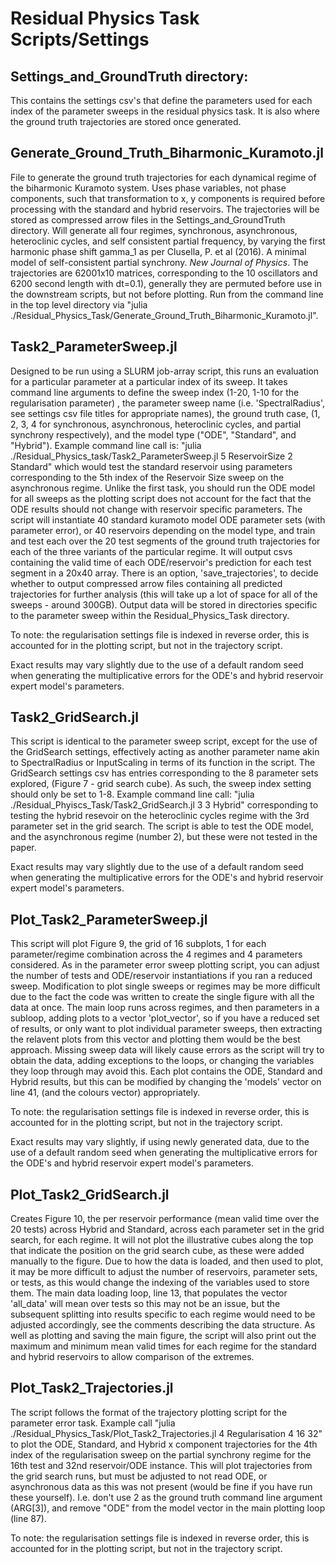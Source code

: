 # Residual Physics Task Scripts/Settings

## Settings_and_GroundTruth directory:

This contains the settings csv's that define the parameters used for each index of the parameter sweeps in the residual physics task. It is also where the ground truth trajectories are stored once generated.

## Generate_Ground_Truth_Biharmonic_Kuramoto.jl

File to generate the ground truth trajectories for each dynamical regime of the biharmonic Kuramoto system. Uses phase variables, not phase components, such that transformation to x, y components is required before processing with the standard and hybrid reservoirs. The trajectories will be stored as compressed arrow files in the Settings_and_GroundTruth directory. Will generate all four regimes, synchronous, asynchronous, heteroclinic cycles, and self consistent partial frequency, by varying the first harmonic phase shift gamma_1 as per Clusella, P. et al (2016). A minimal model of self-consistent partial synchrony. _New Journal of Physics_. The trajectories are 62001x10 matrices, corresponding to the 10 oscillators and 6200 second length with dt=0.1), generally they are permuted before use in the downstream scripts, but not before plotting. Run from the command line in the top level directory via "julia ./Residual_Physics_Task/Generate_Ground_Truth_Biharmonic_Kuramoto.jl".

## Task2_ParameterSweep.jl

Designed to be run using a SLURM job-array script, this runs an evaluation for a particular parameter at a particular index of its sweep. It takes command line arguments to define the sweep index (1-20, 1-10 for the regularisation parameter) , the parameter sweep name (i.e. 'SpectralRadius', see settings csv file titles for appropriate names), the ground truth case, (1, 2, 3, 4 for synchronous, asynchronous, heteroclinic cycles, and partial synchrony respectively), and the model type ("ODE", "Standard", and "Hybrid"). Example command line call is: "julia ./Residual_Physics_task/Task2_ParameterSweep.jl 5 ReservoirSize 2 Standard" which would test the standard reservoir using parameters corresponding to the 5th index of the Reservoir Size sweep on the asynchronous regime. Unlike the first task, you should run the ODE model for all sweeps as the plotting script does not account for the fact that the ODE results should not change with reservoir specific parameters. The script will instantiate 40 standard kuramoto model ODE parameter sets (with parameter error), or 40 reservoirs depending on the model type, and train and test each over the 20 test segments of the ground truth trajectories for each of the three variants of the particular regime. It will output csvs containing the valid time of each ODE/reservoir's prediction for each test segment in a 20x40 array. There is an option, 'save_trajectories', to decide whether to output compressed arrow files containing all predicted trajectories for further analysis (this will take up a lot of space for all of the sweeps - around 300GB). Output data will be stored in directories specific to the parameter sweep within the Residual_Physics_Task directory.

To note: the regularisation settings file is indexed in reverse order, this is accounted for in the plotting script, but not in the trajectory script. 

Exact results may vary slightly due to the use of a default random seed when generating the multiplicative errors for the ODE's and hybrid reservoir expert model's parameters.

## Task2_GridSearch.jl

This script is identical to the parameter sweep script, except for the use of the GridSearch settings, effectively acting as another parameter name akin to SpectralRadius or InputScaling in terms of its function in the script. The GridSearch settings csv has entries corresponding to the 8 parameter sets explored, (Figure 7 - grid search cube). As such, the sweep index setting should only be set to 1-8. Example command line call: "julia ./Residual_Phyiscs_Task/Task2_GridSearch.jl 3 3 Hybrid" corresponding to testing the hybrid resevoir on the heteroclinic cycles regime with the 3rd parameter set in the grid search. The script is able to test the ODE model, and the asynchronous regime (number 2), but these were not tested in the paper.

Exact results may vary slightly due to the use of a default random seed when generating the multiplicative errors for the ODE's and hybrid reservoir expert model's parameters.

## Plot_Task2_ParameterSweep.jl

This script will plot Figure 9, the grid of 16 subplots, 1 for each parameter/regime combination across the 4 regimes and 4 parameters considered. As in the parameter error sweep plotting script, you can adjust the number of tests and ODE/reservoir instantiations if you ran a reduced sweep. Modification to plot single sweeps or regimes may be more difficult due to the fact the code was written to create the single figure with all the data at once. The main loop runs across regimes, and then parameters in a subloop, adding plots to a vector 'plot_vector', so if you have a reduced set of results, or only want to plot individual parameter sweeps, then extracting the relavent plots from this vector and plotting them would be the best approach. Missing sweep data will likely cause errors as the script will try to obtain the data, adding exceptions to the loops, or changing the variables they loop through may avoid this. Each plot contains the ODE, Standard and Hybrid results, but this can be modified by changing the 'models' vector on line 41, (and the colours vector) appropriately. 

To note: the regularisation settings file is indexed in reverse order, this is accounted for in the plotting script, but not in the trajectory script. 

Exact results may vary slightly, if using newly generated data, due to the use of a default random seed when generating the multiplicative errors for the ODE's and hybrid reservoir expert model's parameters.

## Plot_Task2_GridSearch.jl

Creates Figure 10, the per reservoir performance (mean valid time over the 20 tests) across Hybrid and Standard, across each parameter set in the grid search, for each regime. It will not plot the illustrative cubes along the top that indicate the position on the grid search cube, as these were added manually to the figure. Due to how the data is loaded, and then used to plot, it may be more difficult to adjust the number of reservoirs, parameter sets, or tests, as this would change the indexing of the variables used to store them. The main data loading loop, line 13, that populates the vector 'all_data' will mean over tests so this may not be an issue, but the subsequent splitting into results specific to each regime would need to be adjusted accordingly, see the comments describing the data structure. As well as plotting and saving the main figure, the script will also print out the maximum and minimum mean valid times for each regime for the standard and hybrid reservoirs to allow comparison of the extremes.

## Plot_Task2_Trajectories.jl

The script follows the format of the trajectory plotting script for the parameter error task. Example call "julia ./Residual_Physics_Task/Plot_Task2_Trajectories.jl 4 Regularisation 4 16 32" to plot the ODE, Standard, and Hybrid x component trajectories for the 4th index of the regularisation sweep on the partial synchrony regime for the 16th test and 32nd reservoir/ODE instance. This will plot trajectories from the grid search runs, but must be adjusted to not read ODE, or asynchronous data as this was not present (would be fine if you have run these yourself). I.e. don't use 2 as the ground truth command line argument (ARG[3]), and remove "ODE" from the model vector in the main plotting loop (line 87).

To note: the regularisation settings file is indexed in reverse order, this is accounted for in the plotting script, but not in the trajectory script. 